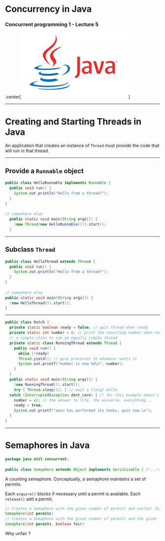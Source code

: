 # Concurrency in Java

### Concurrent programming 1 - Lecture 5

.center[<img src="img/java.png" width="350"/>]

---
# Creating and Starting Threads in Java

An application that creates an instance of `Thread` must provide the code that will run in that thread.

---
## Provide a `Runnable` object

```java
public class HelloRunnable implements Runnable {
  public void run() {
    System.out.println("Hello from a thread!");
  }
}

// somewhere else
  public static void main(String args[]) {
    (new Thread(new HelloRunnable())).start();
  }
```

---
## Subclass `Thread`

```java
public class HelloThread extends Thread {
  public void run() {
    System.out.println("Hello from a thread!");
  }
}

// somewhere else
public static void main(String args[]) {
  (new HelloThread()).start();
}
```

---

```java
public class Outch {
  private static boolean ready = false; // quit thread when ready
  private static int number = 0; // print the resulting number when ready
  // a simple class to run an equally simple thread
  private static class RunningThread extends Thread {
    public void run() {
      while (!ready)
      Thread.yield(); // give processor to whomever wants it
      System.out.printf("number is now %d\n", number);
    }
  }
  public static void main(String args[]) {
    (new RunningThread()).start();
    try { Thread.sleep(1); } // wait a (long) while
  catch (InterruptedException dont_care) { /* for this example doesn't matter */ }
    number = 42; // the answer to life, the universe, everything...
    ready = true;
    System.out.printf("main has performed its tasks, quit now.\n");
  }
}
```

---
# Semaphores in Java
```java
package java.util.concurrent;

public class Semaphore extends Object implements Serializable { /*...*/ }
```

A counting semaphore. Conceptually, a semaphore maintains a set of permits.

Each `acquire()` blocks if necessary until a permit is available. Each `release()` add
a permit.

```java
// Creates a Semaphore with the given number of permits and nonfair fairness setting.
Semaphore(int permits)
// Creates a Semaphore with the given number of permits and the given fairness setting.
Semaphore(int permits, boolean fair)
```

Why unfair ?
